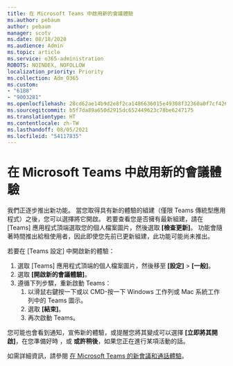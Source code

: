 ```yaml
---
title: 在 Microsoft Teams 中啟用新的會議體驗
ms.author: pebaum
author: pebaum
manager: scotv
ms.date: 08/18/2020
ms.audience: Admin
ms.topic: article
ms.service: o365-administration
ROBOTS: NOINDEX, NOFOLLOW
localization_priority: Priority
ms.collection: Adm_O365
ms.custom:
- "6188"
- "9003281"
ms.openlocfilehash: 28cd62ae14b9d2e8f2ca1486636015e49308f32360a0f7cf42694d1133bac53b
ms.sourcegitcommit: b5f7da89a650d2915dc652449623c78be6247175
ms.translationtype: HT
ms.contentlocale: zh-TW
ms.lasthandoff: 08/05/2021
ms.locfileid: "54117835"
---
```

# <a name="enable-the-new-meeting-experience-in-microsoft-teams"></a>在 Microsoft Teams 中啟用新的會議體驗

我們正逐步推出新功能。 當您取得具有新的體驗的組建（僅限 Teams 傳統型應用程式）之後，您可以選擇將它開啟。 若要查看您是否擁有最新組建，請在 [Teams] 應用程式頂端選取您的個人檔案圖片，然後選取 **[檢查更新]**。 功能會隨著時間推出給租使用者，因此即使您先前已更新組建，此功能可能尚未推出。  

若要在 [Teams 設定] 中開啟新的體驗：

1. 選取 [Teams] 應用程式頂端的個人檔案圖片，然後移至 **[設定]** >  **[一般]**。 
2. 選取 **[開啟新的會議體驗]**。
3. 遵循下列步驟，重新啟動 Teams：
    1. 以滑鼠右鍵按一下或以 CMD-按一下 Windows 工作列或 Mac 系統工作列中的 Teams 圖示。
    2. 選取 **[結束]**。
    3. 再次啟動 Teams。

您可能也會看到通知，宣佈新的體驗，或提醒您將其變成可以選擇 **[立即將其開啟]**，在您準備好時 ，或 **或許稍後**，如果您正在進行某項活動的話。  

如需詳細資訊，請參閱 [在 Microsoft Teams 的新會議和通話體驗](https://techcommunity.microsoft.com/t5/microsoft-teams-blog/new-meeting-and-calling-experience-in-microsoft-teams/ba-p/1537581)。